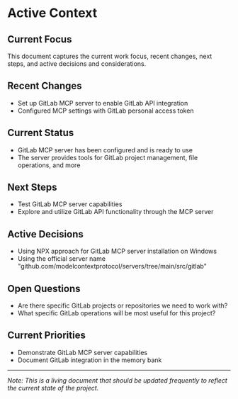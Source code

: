 # Active Context

## Current Focus
This document captures the current work focus, recent changes, next steps, and active decisions and considerations.

## Recent Changes
- Set up GitLab MCP server to enable GitLab API integration
- Configured MCP settings with GitLab personal access token

## Current Status
- GitLab MCP server has been configured and is ready to use
- The server provides tools for GitLab project management, file operations, and more

## Next Steps
- Test GitLab MCP server capabilities
- Explore and utilize GitLab API functionality through the MCP server

## Active Decisions
- Using NPX approach for GitLab MCP server installation on Windows
- Using the official server name "github.com/modelcontextprotocol/servers/tree/main/src/gitlab"

## Open Questions
- Are there specific GitLab projects or repositories we need to work with?
- What specific GitLab operations will be most useful for this project?

## Current Priorities
- Demonstrate GitLab MCP server capabilities
- Document GitLab integration in the memory bank

---
*Note: This is a living document that should be updated frequently to reflect the current state of the project.*
